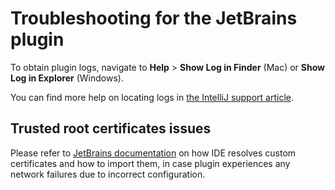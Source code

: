 # Troubleshooting for the JetBrains plugin

To obtain plugin logs, navigate to **Help** > **Show Log in Finder** (Mac) or **Show Log in Explorer** (Windows).

You can find more help on locating logs in [the IntelliJ support article](https://intellij-support.jetbrains.com/hc/en-us/articles/207241085-Locating-IDE-log-files).

## Trusted root certificates issues

Please refer to [JetBrains documentation](https://www.jetbrains.com/help/idea/ssl-certificates.html) on how IDE resolves custom certificates and how to import them, in case plugin experiences any network failures due to incorrect configuration.
